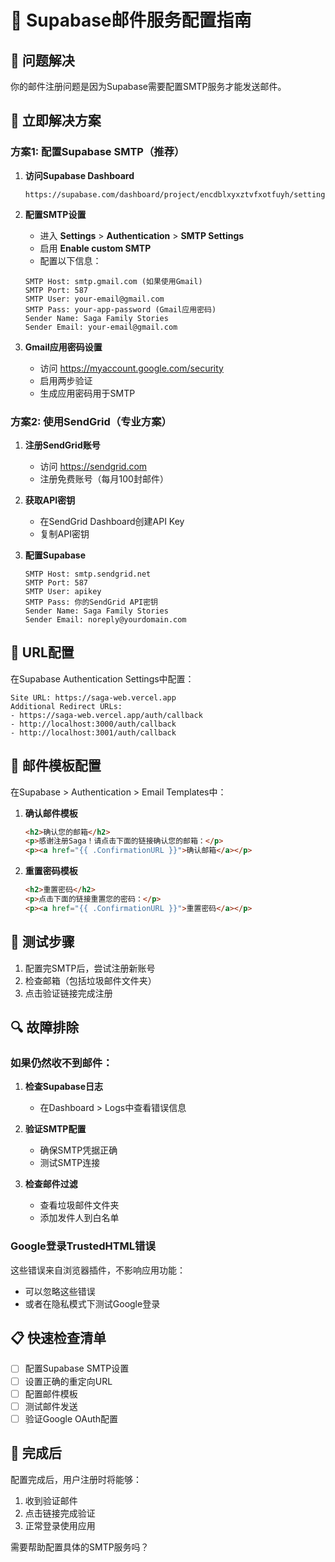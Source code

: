 # 📧 Supabase邮件服务配置指南

## 🎯 **问题解决**

你的邮件注册问题是因为Supabase需要配置SMTP服务才能发送邮件。

## 🚀 **立即解决方案**

### **方案1: 配置Supabase SMTP（推荐）**

1. **访问Supabase Dashboard**
   ```
   https://supabase.com/dashboard/project/encdblxyxztvfxotfuyh/settings/auth
   ```

2. **配置SMTP设置**
   - 进入 **Settings** > **Authentication** > **SMTP Settings**
   - 启用 **Enable custom SMTP**
   - 配置以下信息：

   ```
   SMTP Host: smtp.gmail.com (如果使用Gmail)
   SMTP Port: 587
   SMTP User: your-email@gmail.com
   SMTP Pass: your-app-password (Gmail应用密码)
   Sender Name: Saga Family Stories
   Sender Email: your-email@gmail.com
   ```

3. **Gmail应用密码设置**
   - 访问 https://myaccount.google.com/security
   - 启用两步验证
   - 生成应用密码用于SMTP

### **方案2: 使用SendGrid（专业方案）**

1. **注册SendGrid账号**
   - 访问 https://sendgrid.com
   - 注册免费账号（每月100封邮件）

2. **获取API密钥**
   - 在SendGrid Dashboard创建API Key
   - 复制API密钥

3. **配置Supabase**
   ```
   SMTP Host: smtp.sendgrid.net
   SMTP Port: 587
   SMTP User: apikey
   SMTP Pass: 你的SendGrid API密钥
   Sender Name: Saga Family Stories
   Sender Email: noreply@yourdomain.com
   ```

## 🔧 **URL配置**

在Supabase Authentication Settings中配置：

```
Site URL: https://saga-web.vercel.app
Additional Redirect URLs:
- https://saga-web.vercel.app/auth/callback
- http://localhost:3000/auth/callback
- http://localhost:3001/auth/callback
```

## 📝 **邮件模板配置**

在Supabase > Authentication > Email Templates中：

1. **确认邮件模板**
   ```html
   <h2>确认您的邮箱</h2>
   <p>感谢注册Saga！请点击下面的链接确认您的邮箱：</p>
   <p><a href="{{ .ConfirmationURL }}">确认邮箱</a></p>
   ```

2. **重置密码模板**
   ```html
   <h2>重置密码</h2>
   <p>点击下面的链接重置您的密码：</p>
   <p><a href="{{ .ConfirmationURL }}">重置密码</a></p>
   ```

## 🧪 **测试步骤**

1. 配置完SMTP后，尝试注册新账号
2. 检查邮箱（包括垃圾邮件文件夹）
3. 点击验证链接完成注册

## 🔍 **故障排除**

### **如果仍然收不到邮件：**

1. **检查Supabase日志**
   - 在Dashboard > Logs中查看错误信息

2. **验证SMTP配置**
   - 确保SMTP凭据正确
   - 测试SMTP连接

3. **检查邮件过滤**
   - 查看垃圾邮件文件夹
   - 添加发件人到白名单

### **Google登录TrustedHTML错误**
这些错误来自浏览器插件，不影响应用功能：
- 可以忽略这些错误
- 或者在隐私模式下测试Google登录

## 📋 **快速检查清单**

- [ ] 配置Supabase SMTP设置
- [ ] 设置正确的重定向URL
- [ ] 配置邮件模板
- [ ] 测试邮件发送
- [ ] 验证Google OAuth配置

## 🎉 **完成后**

配置完成后，用户注册时将能够：
1. 收到验证邮件
2. 点击链接完成验证
3. 正常登录使用应用

需要帮助配置具体的SMTP服务吗？
